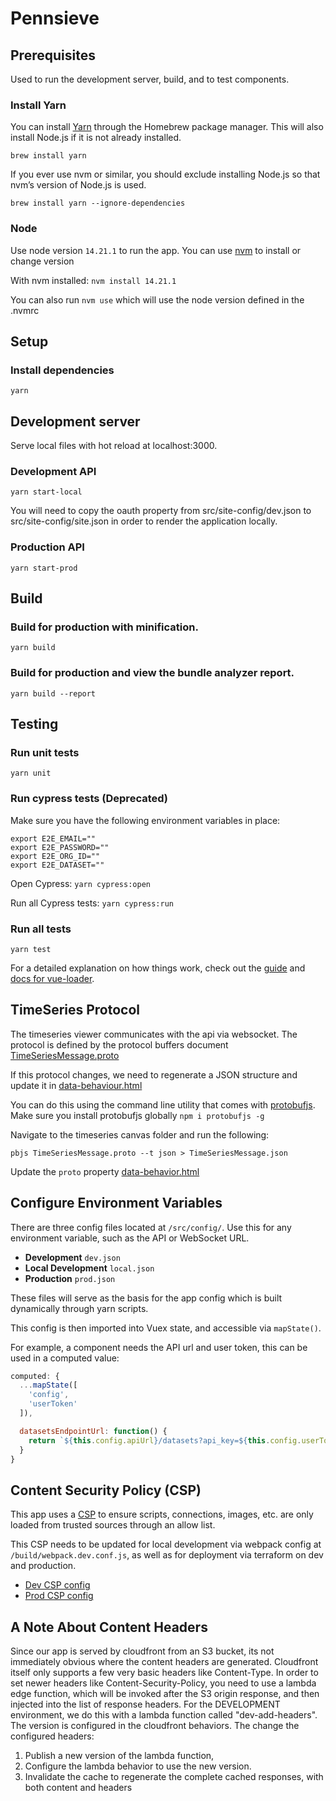 # Pennsieve

## Prerequisites

Used to run the development server, build, and to test components.

### Install Yarn

You can install [Yarn](https://yarnpkg.com/en/docs/install) through the Homebrew package manager. This will also install Node.js if it is not already installed.

`brew install yarn`

If you ever use nvm or similar, you should exclude installing Node.js so that nvm’s version of Node.js is used.

`brew install yarn --ignore-dependencies`

### Node

Use node version `14.21.1` to run the app. You can use [nvm](https://github.com/creationix/nvm) to install or change version

With nvm installed: `nvm install 14.21.1`

You can also run `nvm use` which will use the node version defined in the .nvmrc

## Setup

### Install dependencies

`yarn`

## Development server

Serve local files with hot reload at localhost:3000.

### Development API

`yarn start-local`

You will need to copy the oauth property from src/site-config/dev.json to src/site-config/site.json in order to render the application locally.

### Production API

`yarn start-prod`

## Build

### Build for production with minification.

`yarn build`

### Build for production and view the bundle analyzer report.

`yarn build --report`

## Testing

### Run unit tests

`yarn unit`

### Run cypress tests (Deprecated)

Make sure you have the following environment variables in place:

```
export E2E_EMAIL=""
export E2E_PASSWORD=""
export E2E_ORG_ID=""
export E2E_DATASET=""
```

Open Cypress: `yarn cypress:open`

Run all Cypress tests: `yarn cypress:run`

### Run all tests

`yarn test`

For a detailed explanation on how things work, check out the [guide](http://vuejs-templates.github.io/webpack/) and [docs for vue-loader](http://vuejs.github.io/vue-loader).

## TimeSeries Protocol

The timeseries viewer communicates with the api via websocket. The protocol is defined by the protocol buffers document [TimeSeriesMessage.proto](web-components/src/components/blackfynn/viewers2/timeseries/canvas/data-behavior.html#L11)

If this protocol changes, we need to regenerate a JSON structure and update it in [data-behaviour.html](web-components/src/components/blackfynn/viewers2/timeseries/canvas/data-behavior.html)

You can do this using the command line utility that comes with [protobufjs](https://www.npmjs.com/package/protobufjs). Make sure you install protobufjs globally `npm i protobufjs -g`

Navigate to the timeseries canvas folder and run the following:

```
pbjs TimeSeriesMessage.proto --t json > TimeSeriesMessage.json
```

Update the `proto` property [data-behavior.html](web-components/src/components/blackfynn/viewers2/timeseries/canvas/data-behavior.html#L11)

## Configure Environment Variables

There are three config files located at `/src/config/`. Use this for any environment variable, such as the API or WebSocket URL.

- **Development** `dev.json`
- **Local Development** `local.json`
- **Production** `prod.json`

These files will serve as the basis for the app config which is built dynamically through yarn scripts.

This config is then imported into Vuex state, and accessible via `mapState()`.

For example, a component needs the API url and user token, this can be used in a computed value:

```javascript
computed: {
  ...mapState([
    'config',
    'userToken'
  ]),

  datasetsEndpointUrl: function() {
    return `${this.config.apiUrl}/datasets?api_key=${this.config.userToken}`
  }
}
```

## Content Security Policy (CSP)

This app uses a [CSP](https://developer.mozilla.org/en-US/docs/Web/HTTP/CSP) to ensure scripts, connections, images, etc. are only loaded from trusted sources through an allow list.

This CSP needs to be updated for local development via webpack config at `/build/webpack.dev.conf.js`, as well as for deployment via terraform on dev and production.

- [Dev CSP config](https://github.com/Pennsieve/infrastructure/blob/main/aws/pennsieve-non-prod/us-east-1/dev-vpc-use1/dev/app-lambda-edge/variables.tf)
- [Prod CSP config](https://github.com/Pennsieve/infrastructure/blob/main/aws/pennsieve-prod/us-east-1/prod-vpc-use1/prod/app-lambda-edge/variables.tf)

## A Note About Content Headers

Since our app is served by cloudfront from an S3 bucket, its not immediately obvious where the content headers are generated. Cloudfront itself only supports a few very basic headers like Content-Type. In order to set newer headers like Content-Security-Policy, you need to use a lambda edge function, which will be invoked after the S3 origin response, and then injected into the list of response headers. For the DEVELOPMENT environment, we do this with a lambda function called "dev-add-headers". The version is configured in the cloudfront behaviors. The change the configured headers:

1. Publish a new version of the lambda function,
2. Configure the lambda behavior to use the new version.
3. Invalidate the cache to regenerate the complete cached responses, with both content and headers
